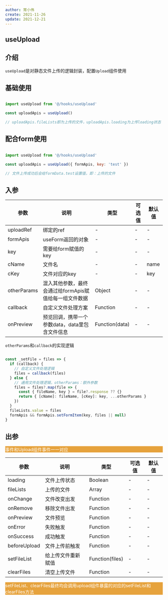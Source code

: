 ```yaml
---
author: 常小伟
create: 2021-11-26
update: 2021-12-21
---
```


## useUpload

## 介绍

```useUpload```是对静态文件上传的逻辑封装，配置```Upload```组件使用

## 基础使用

```js

import useUpload from '@/hooks/useUpload'

const uploadApis = useUpload()

// uploadApis.fileLists即为上传的文件，uploadApis.loading为上传loading状态
```

## 配合form使用

```js

import useUpload from '@/hooks/useUpload'

const uploadApis = useUpload({ formApis, key: 'test' })

// 文件上传成功后会给formData.test设置值，即：上传的文件
```

## 入参

| 参数        | 说明         | 类型        | 可选值        | 默认值  |
|-------------|--------------|-------------|--------------|---------|
|  uploadRef  | 绑定的ref | - | - | - |
|  formApis   |  useForm返回的对象 | - | - | - |
|  key   |  需要给form赋值的key | - | - | - |
|  cName   |  文件名 | - | - | name |
|  cKey   |  文件对应的key | - | - | key |
|  otherParams  | 混入其他参数，最终会通过给formApis赋值给每一组文件数据  | Object | - | - |
|  callback   | 自定义文件处理方案 | Function | - | - |
|  onPreview  |  预览回调，携带一个参数data，data里包含文件信息 | Function(data) | - | - |

```otherParams```和```callback```的实现逻辑

```js

const _setFile = files => {
  if (callback) {
    // 自定义文件处理逻辑
    files = callback(files)
  } else {
    // 通用文件处理逻辑，otherParams：额外参数
    files = files?.map(file => {
      const { fileName, key } = file?.response ?? {}
      return { [cName]: fileName, [cKey]: key, ...otherParams }
    })
  }
  fileLists.value = files
  formApis && formApis.setFormItem(key, files || null)
}
```

## 出参

<p style="background: #E6A23C; color: #fff;">事件和Upload组件事件一一对应</p>

| 参数        | 说明         | 类型        | 可选值        | 默认值  |
|-------------|--------------|-------------|--------------|---------|
|  loading   |  文件上传状态 | Boolean | - | - |
|  fileLists   |  上传的文件 | Array | - | - |
|  onChange   |  文件改变出发 | Function | - | - |
|  onRemove   |  移除文件出发 | Function | - | - |
|  onPreview   |  文件预览 | Function | - | - |
|  onError   |  失败触发 | Function | - | - |
|  onSuccess   |  成功触发 | Function | - | - |
|  beforeUpload |  文件上传前触发 | Function | - | - |
|  setFileList  | 给上传文件重新赋值 | Function(files) | - | - |
|  clearFiles   | 清空上传文件  |  Function | - | - |

<p style="background: #E6A23C; color: #fff;">setFileList、clearFiles最终均会调用upload组件暴露的对应的setFileList和clearFiles方法</p>
